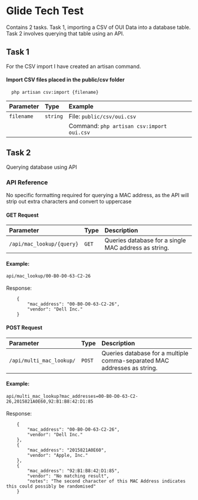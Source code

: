 
# Glide Tech Test

Contains 2 tasks. Task 1, importing a CSV of OUI Data into a database table. Task 2 involves querying that table using an API.

## Task 1

For the CSV import I have created an artisan command.

#### Import CSV files placed in the public/csv folder

```
  php artisan csv:import {filename}
```

| Parameter | Type     | Example                |
| :-------- | :------- | :------------------------- |
| `filename` | `string` | File: `public/csv/oui.csv` |
|  |  | Command: `php artisan csv:import oui.csv` |


## Task 2

Querying database using API

### API Reference

No specific formatting required for querying a MAC address, as the API will strip out extra characters and convert to uppercase

#### GET Request

| Parameter | Type     | Description                |
| :-------- | :------- | :------------------------- |
| `/api/mac_lookup/{query}` | `GET` | Queries database for a single MAC address as string. |

#### Example:
`api/mac_lookup/00-B0-D0-63-C2-26`\
\
Response:
```
    {
        "mac_address": "00-B0-D0-63-C2-26",
        "vendor": "Dell Inc."
    }
```        

#### POST Request
| Parameter | Type     | Description                |
| :-------- | :------- | :------------------------- |
| `/api/multi_mac_lookup/` | `POST` | Queries database for a multiple comma-separated MAC addresses as string. |

#### Example:
`api/multi_mac_lookup?mac_addresses=00-B0-D0-63-C2-26,2015821A0E60,92:B1:B8:42:D1:85`\
\
Response:
```
    {
        "mac_address": "00-B0-D0-63-C2-26",
        "vendor": "Dell Inc."
    },
    {
        "mac_address": "2015821A0E60",
        "vendor": "Apple, Inc."
    },
    {
        "mac_address": "92:B1:B8:42:D1:85",
        "vendor": "No matching result",
        "notes": "The second character of this MAC Address indicates this could possibly be randomised"
    }
```        
